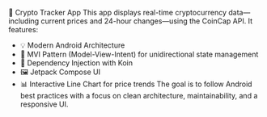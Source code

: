 
📱 Crypto Tracker App 
This app displays real-time cryptocurrency data—including current prices and 24-hour changes—using the CoinCap API. It features:
* 💡 Modern Android Architecture
* 🧠 MVI Pattern (Model-View-Intent) for unidirectional state management
* 💉 Dependency Injection with Koin
* 🖼️ Jetpack Compose UI
* 📊 Interactive Line Chart for price trends
The goal is to follow Android best practices with a focus on clean architecture, maintainability, and a responsive UI.

